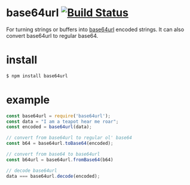 # base64url  [![Build Status](https://secure.travis-ci.org/brianloveswords/base64url.png)](http://travis-ci.org/brianloveswords/base64url)

For turning strings or buffers into [base64url](http://en.wikipedia.org/wiki/Base64#RFC_4648) encoded strings. It can also convert base64url to regular base64.

# install

```js
$ npm install base64url
```

# example
```js
const base64url = require('base64url');
const data = "I am a teapot hear me roar";
const encoded = base64url(data);

// convert from base64url to regular ol' base64
const b64 = base64url.toBase64(encoded);

// convert from base64 to base64url
const b64url = base64url.fromBase64(b64)

// decode base64url
data === base64url.decode(encoded);
```
